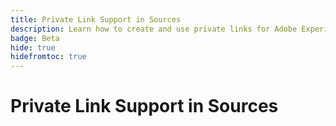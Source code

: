 ```yaml
---
title: Private Link Support in Sources
description: Learn how to create and use private links for Adobe Experience Platform Sources
badge: Beta
hide: true
hidefromtoc: true
---
```

# Private Link Support in Sources